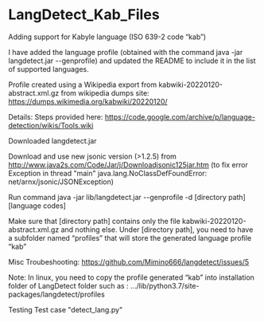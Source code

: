 # LangDetect_Kab_Files
Adding support for Kabyle language (ISO 639-2 code “kab”)

I have added the language profile (obtained with the command java -jar langdetect.jar --genprofile) and updated the README to include it in the list of supported languages.

Profile created using a Wikipedia export from kabwiki-20220120-abstract.xml.gz from wikipedia dumps site: https://dumps.wikimedia.org/kabwiki/20220120/

Details:
Steps provided here: https://code.google.com/archive/p/language-detection/wikis/Tools.wiki

Downloaded  langdetect.jar

Download and use new jsonic version (>1.2.5)  from http://www.java2s.com/Code/Jar/j/Downloadjsonic125jar.htm
(to fix error Exception in thread "main" java.lang.NoClassDefFoundError: net/arnx/jsonic/JSONException)

Run command java -jar lib/langdetect.jar --genprofile -d [directory path] [language codes]

Make sure that [directory path] contains only the file kabwiki-20220120-abstract.xml.gz  and nothing else.
Under [directory path], you need to have a subfolder named “profiles” that will store the generated language profile “kab”

Misc Troubeshooting: https://github.com/Mimino666/langdetect/issues/5

Note: 
In linux, you need to copy the profile generated “kab” into installation folder of LangDetect folder such as : .../lib/python3.7/site-packages/langdetect/profiles

Testing
Test case "detect_lang.py"
